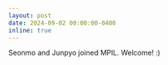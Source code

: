 ```yaml
---
layout: post
date: 2024-09-02 00:00:00-0400
inline: true
---
```


Seonmo and Junpyo joined MPIL. Welcome! :)